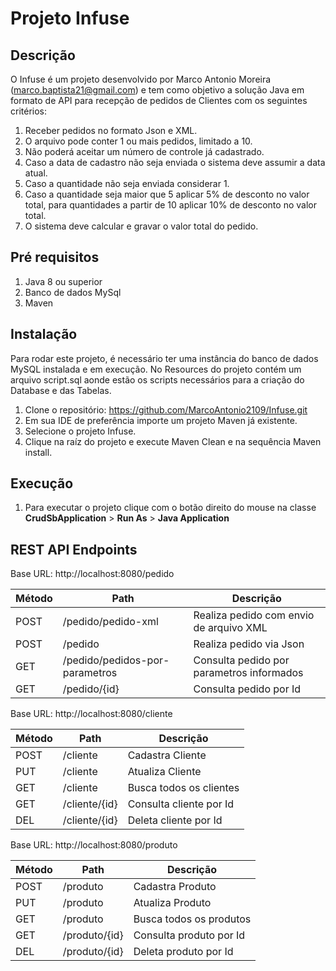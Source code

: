 # Projeto Infuse

## Descrição

O Infuse é um projeto desenvolvido por Marco Antonio Moreira (marco.baptista21@gmail.com) e tem como objetivo a solução Java em formato de API para recepção de pedidos de Clientes com os seguintes critérios:

1. Receber pedidos no formato Json e XML.
2. O arquivo pode conter 1 ou mais pedidos, limitado a 10.
3. Não poderá aceitar um número de controle já cadastrado.
4. Caso a data de cadastro não seja enviada o sistema deve assumir a data atual.
5. Caso a quantidade não seja enviada considerar 1.
6. Caso a quantidade seja maior que 5 aplicar 5% de desconto no valor total, para quantidades a partir de 10 aplicar 10% de desconto no valor total.
7. O sistema deve calcular e gravar o valor total do pedido.

## Pré requisitos

1. Java 8 ou superior
2. Banco de dados MySql
3. Maven

## Instalação

Para rodar este projeto, é necessário ter uma instância do banco de dados MySQL instalada e em execução. 
No Resources do projeto contém um arquivo script.sql aonde estão os scripts necessários para a criação do Database e das Tabelas.

1. Clone o repositório: https://github.com/MarcoAntonio2109/Infuse.git
2. Em sua IDE de preferência importe um projeto Maven já existente.
3. Selecione o projeto Infuse.
4. Clique na raíz do projeto e execute Maven Clean e na sequência Maven install.

## Execução

1. Para executar o projeto clique com o botão direito do mouse na classe **CrudSbApplication** > **Run As** > **Java Application** 

## REST API Endpoints

Base URL: http://localhost:8080/pedido

|    Método    |    Path    |          Descrição          |
| --------     | --------   | --------                    |
|    POST      | /pedido/pedido-xml     | Realiza pedido com envio de arquivo XML                     |
|    POST      | /pedido     | Realiza pedido via Json                     |
|    GET       | /pedido/pedidos-por-parametros     | Consulta pedido por parametros informados                     |
|    GET       | /pedido/{id}    | Consulta pedido por Id                    |

Base URL: http://localhost:8080/cliente

|    Método    |    Path    |          Descrição          |
| --------     | --------   | --------                    |
|    POST      | /cliente    | Cadastra Cliente                     |
|    PUT      | /cliente     | Atualiza Cliente                     |
|    GET       | /cliente     | Busca todos os clientes                   |
|    GET       | /cliente/{id}    | Consulta cliente por Id                    |
|    DEL       | /cliente/{id}    | Deleta cliente por Id                    |

Base URL: http://localhost:8080/produto

|    Método    |    Path    |          Descrição          |
| --------     | --------   | --------                    |
|    POST      | /produto    | Cadastra Produto                     |
|    PUT      | /produto     | Atualiza Produto                     |
|    GET       | /produto     | Busca todos os produtos                     |
|    GET       | /produto/{id}    | Consulta produto por Id                    |
|    DEL       | /produto/{id}    | Deleta produto por Id                    |

